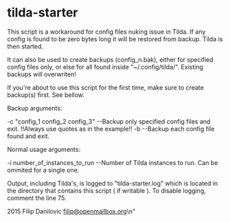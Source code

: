 # tilda-starter

This script is a workaround for config files nuking issue in Tilda. 
If any config is found to be zero bytes long it will be restored from backup. 
Tilda is then started.

It can also be used to create backups (config_n.bak), either for specified 
config files only, or else for all found inside "~/.config/tilda/".
Existing backups will overwriten!

If you're about to use this script for the first time,
make sure to create backup(s) first. See bellow.  

Backup arguments:

 -c "config_1 config_2 config_3"	--Backup only specified config files
 and exit.	  !!Always use quotes as in the example!!
 -b		--Backup each config file found and exit.  

Normal usage arguments:

 -i number_of_instances_to_run	--Number of Tilda instances to run. Can be
 ommited for a single one.

Output, including Tilda's, is logged to "tilda-starter.log" which is located
in the directory that contains this script ( if writable ).
To disable logging, comment the line 75.

2015 Filip Danilovic <filip@openmailbox.org>\n"